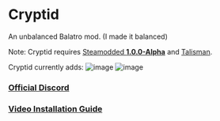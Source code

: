 # Cryptid
An unbalanced Balatro mod.
(I made it balanced)

Note: Cryptid requires [Steamodded **1.0.0-Alpha**](https://github.com/Steamopollys/Steamodded/archive/refs/heads/main.zip) and [Talisman](https://github.com/MathIsFun0/Talisman/releases/latest).

Cryptid currently adds:
![image](https://github.com/user-attachments/assets/a1df4265-eb42-4fd8-9f25-923a33055dd2)
![image](https://github.com/user-attachments/assets/3e3298d9-fb47-4025-9d1c-5ef996246a4d)


### [Official Discord](https://discord.gg/eUf9Ur6RyB)

### [Video Installation Guide](https://www.youtube.com/watch?v=aUr0gXE77rk)

